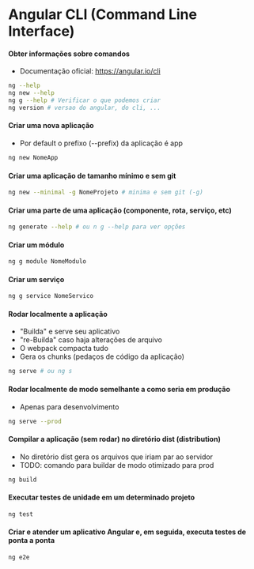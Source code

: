 # Angular CLI (Command Line Interface)

#### Obter informações sobre comandos

- Documentação oficial: <https://angular.io/cli>

~~~bash
ng --help
ng new --help
ng g --help # Verificar o que podemos criar
ng version # versao do angular, do cli, ...
~~~

#### Criar uma nova aplicação

- Por default o prefixo (--prefix) da aplicação é app

~~~bash
ng new NomeApp
~~~

#### Criar uma aplicação de tamanho mínimo e sem git

~~~bash
ng new --minimal -g NomeProjeto # minima e sem git (-g)
~~~    

#### Criar uma parte de uma aplicação (componente, rota, serviço, etc)

~~~bash
ng generate --help # ou n g --help para ver opções
~~~

#### Criar um módulo

~~~bash
ng g module NomeModulo 
~~~    

#### Criar um serviço

~~~bash
ng g service NomeServico
~~~            

#### Rodar localmente a aplicação

- "Builda" e serve seu aplicativo
- "re-Builda" caso haja alterações de arquivo
- O webpack compacta tudo
- Gera os chunks (pedaços de código da aplicação)

~~~bash
ng serve # ou ng s
~~~

#### Rodar localmente de modo semelhante a como seria em produção  

- Apenas para desenvolvimento

~~~bash
ng serve --prod
~~~

#### Compilar a aplicação (sem rodar) no diretório dist (distribution)

- No diretório dist gera os arquivos que iriam par ao servidor
- TODO: comando para buildar de modo otimizado para prod

~~~bash
ng build
~~~   

#### Executar testes de unidade em um determinado projeto

~~~bash
ng test
~~~

#### Criar e atender um aplicativo Angular e, em seguida, executa testes de ponta a ponta

~~~bash
ng e2e
~~~
